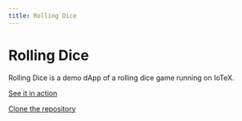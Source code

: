 ```yaml
---
title: Rolling Dice
---
```


# Rolling Dice

Rolling Dice is a demo dApp of a rolling dice game running on IoTeX.

[See it in action](https://rolldicedapp.herokuapp.com/)

[Clone the repository](https://github.com/iotexproject/roll-dice-demo-dapp#roll-dice-demo-dapp)
